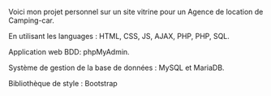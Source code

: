 Voici mon projet personnel sur un site vitrine pour un Agence de location de Camping-car.

En utilisant les languages : HTML, CSS, JS, AJAX, PHP, PHP, SQL.

Application web BDD: phpMyAdmin.

Système de gestion de la base de données : MySQL et MariaDB.

Bibliothèque de style : Bootstrap
